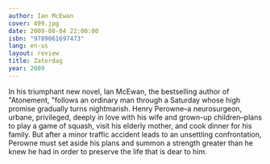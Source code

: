 ```yaml
---
author: Ian McEwan
cover: 499.jpg
date: 2009-08-04 22:00:00
isbn: "9789061697473"
lang: en-us
layout: review
title: Zaterdag
year: 2009
---
```


In his triumphant new novel, Ian McEwan, the bestselling author of "Atonement, "follows an ordinary man through a Saturday whose high promise gradually turns nightmarish. Henry Perowne–a neurosurgeon, urbane, privileged, deeply in love with his wife and grown-up children–plans to play a game of squash, visit his elderly mother, and cook dinner for his family. But after a minor traffic accident leads to an unsettling confrontation, Perowne must set aside his plans and summon a strength greater than he knew he had in order to preserve the life that is dear to him.
